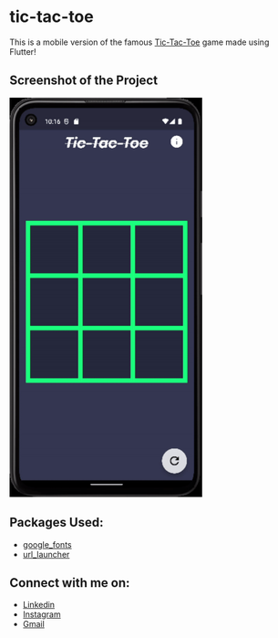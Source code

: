 # tic-tac-toe

This is a mobile version of the famous [Tic-Tac-Toe](https://en.wikipedia.org/wiki/Tic-tac-toe) game made using Flutter!

## Screenshot of the Project

<img height= 700 src="https://github.com/samitkapoor/tic-tac-toe/blob/master/assets/preview.gif"/>

## Packages Used: 
- [google_fonts](https://pub.dev/packages/google_fonts) <br />
- [url_launcher](https://pub.dev/packages/url_launcher) <br />

## Connect with me on:

- [Linkedin](https://www.linkedin.com/in/samit-kapoor/) <br />
- [Instagram](https://www.instagram.com/im_samit/) <br />
- [Gmail](https://mail.google.com/mail/u/0/?fs=1&to=samitkapoor77@gmail.com&tf=cm)


